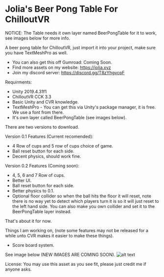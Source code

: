 # Jolia's Beer Pong Table For ChilloutVR

NOTICE: The Table needs it own layer named BeerPongTable for it to work, see images below for more info.

A beer pong table for ChilloutVR, just import it into your project, make sure you have TextMeshPro as well.

- You can also get this off Gumroad: Coming Soon.
- Find more assets on my website: https://jolia.xyz
- Join my discord server: https://discord.gg/T8zYhgvcpF

Requirments:
- Unity 2019.4.31f1
- ChilloutVR CCK 3.3
- Basic Unity and CVR knowledge.
- TextMeshPro - You can get this via Unity's package manager, it is free. We use a font from there.
- It's own layer called BeerPongTable (see images below).

There are two versions to download.

Version 0.1 Features (Current recomended):
- 4 Row of cups and 5 row of cups choice of game.
- Ball reset button for each side.
- Decent physics, should work fine.

Version 0.2 Features (Coming soon): 
- 4, 5, 6 and 7 Row of cups.
- Better UI.
- Ball reset button for each side.
- Better physics to 0.1.
- Optional floor collider so when the ball hits the floor it will reset, note there is no way yet to detect which players turn it is so it will just reset to the left hand side. You can also make you own collider and set it to the BeerPongTable layer instead.

That's about it for now.

Things I am working on, (note some features may not be released for a while unto CVR makes it easier to make these things).

- Score board system.

See image below (NEW IMAGES ARE COMING SOON).
![alt text](https://i.imgur.com/nsn5oj1.jpeg)

License:
You may use this asset as you see fit, please just credit me if anyone asks.
